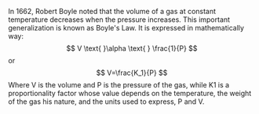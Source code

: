 In 1662, Robert Boyle noted that the volume of a gas at constant temperature decreases when the pressure increases. This important generalization is known as Boyle's Law. It is expressed in mathematically way: 
$$ V \text{  }\alpha \text{  } \frac{1}{P}  $$ or
$$ V=\frac{K_1}{P} $$
Where V is the volume and P is the pressure of the gas, while K1 is a proportionality factor whose value depends on the temperature, the weight of the gas his nature, and the units used to express, P and V.  
